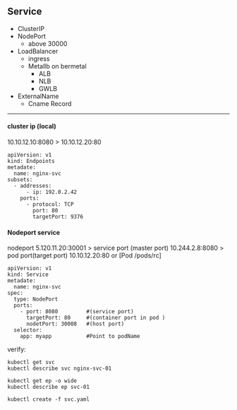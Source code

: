 
## Service
* ClusterIP
* NodePort
    - above 30000
* LoadBalancer
    - ingress
    - Metallb on bermetal
       + ALB
       + NLB
       + GWLB 
* ExternalName
    - Cname Record
 ------------------------------------------------------------------------------------------------------------------------------

#### cluster ip (local)
10.10.12.10:8080  > 10.10.12.20:80
```
apiVersion: v1
kind: Endpoints
metadate:
  name: nginx-svc  
subsets:
  - addresses:
      - ip: 192.0.2.42
    ports:
      - protocol: TCP
        port: 80
        targetPort: 9376
```
#### Nodeport service
nodeport 5.120.11.20:30001 > service port (master port) 10.244.2.8:8080  > pod port(target port) 10.10.12.20:80 or [Pod /pods/rc]
```
apiVersion: v1
kind: Service
metadate:
  name: nginx-svc
spec:
  type: NodePort
  ports:
    - port: 8080         #(service port)
      targetPort: 80     #(container port in pod )
      nodetPort: 30008   #(host port)
  selector:
    app: myapp           #Point to podName
```


verify:
```
kubectl get svc
kubectl describe svc nginx-svc-01

kubectl get ep -o wide
kubectl describe ep svc-01
```
```
kubectl create -f svc.yaml
```


